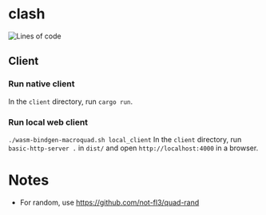 # clash

![Lines of code](https://img.shields.io/tokei/lines/github/boardgamers/clash)

## Client

### Run native client

In the `client` directory, run `cargo run`.

### Run local web client

`./wasm-bindgen-macroquad.sh local_client`
In the `client` directory, run `basic-http-server .` in `dist/` and open `http://localhost:4000` in a browser.

# Notes

- For random, use https://github.com/not-fl3/quad-rand
